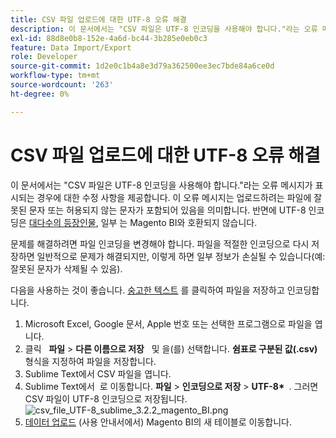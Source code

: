 ```yaml
---
title: CSV 파일 업로드에 대한 UTF-8 오류 해결
description: 이 문서에서는 "CSV 파일은 UTF-8 인코딩을 사용해야 합니다."라는 오류 메시지가 표시되는 경우에 대한 수정 사항을 제공합니다. 이 오류 메시지는 업로드하려는 파일에 잘못된 문자 또는 허용되지 않는 문자가 포함되어 있음을 의미합니다. UTF-8 인코딩은 [대다수 문자](https://www.fileformat.info/info/charset/UTF-8/list.htm)를 허용하지만, 일부는 Magento BI와 호환되지 않습니다.
exl-id: 88d8e0b8-152e-4a6d-bc44-3b285e0eb0c3
feature: Data Import/Export
role: Developer
source-git-commit: 1d2e0c1b4a8e3d79a362500ee3ec7bde84a6ce0d
workflow-type: tm+mt
source-wordcount: '263'
ht-degree: 0%

---
```


# CSV 파일 업로드에 대한 UTF-8 오류 해결

이 문서에서는 &quot;CSV 파일은 UTF-8 인코딩을 사용해야 합니다.&quot;라는 오류 메시지가 표시되는 경우에 대한 수정 사항을 제공합니다. 이 오류 메시지는 업로드하려는 파일에 잘못된 문자 또는 허용되지 않는 문자가 포함되어 있음을 의미합니다. 반면에 UTF-8 인코딩은 [대다수의 등장인물](https://www.fileformat.info/info/charset/UTF-8/list.htm), 일부 는 Magento BI와 호환되지 않습니다.

문제를 해결하려면 파일 인코딩을 변경해야 합니다. 파일을 적절한 인코딩으로 다시 저장하면 일반적으로 문제가 해결되지만, 이렇게 하면 일부 정보가 손실될 수 있습니다(예: 잘못된 문자가 삭제될 수 있음).

다음을 사용하는 것이 좋습니다. [숭고한 텍스트](https://www.sublimetext.com/2) 를 클릭하여 파일을 저장하고 인코딩합니다.

1. Microsoft Excel, Google 문서, Apple 번호 또는 선택한 프로그램으로 파일을 엽니다.
1. 클릭 &#x200B; &#x200B; **파일** > **다른 이름으로 저장** &#x200B; &#x200B; 및 을(를) 선택합니다&#x200B;&#x200B;. **쉼표로 구분된 값(.csv)** 형식을 지정하여 파일을 저장합니다.
1. Sublime Text에서 CSV 파일을 엽니다.
1. Sublime Text에서 &#x200B; 로 이동합니다&#x200B;. **파일** > **인코딩으로 저장** > **UTF-8\* &#x200B;** . 그러면 CSV 파일이 UTF-8 인코딩으로 저장됩니다.    ![csv_file_UTF-8_sublime_3.2.2_magento_BI.png](assets/csv_file_UTF-8_sublime_3.2.2_magento_BI.png)
1. [데이터 업로드](https://docs.magento.com/mbi/data-analyst/importing-data/connecting-data/using-file-uploader.html) (사용 안내서에서) Magento BI의 새 테이블로 이동합니다.

